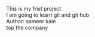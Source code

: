 This is my frist project
<br>
I am going to learn git and git hub
<br>
Author: sameer kale
<br>
top the company
